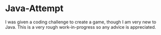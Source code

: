 # Java-Attempt
I was given a coding challenge to create a game, though I am very new to Java. This is a very rough work-in-progress so any advice is appreciated.
